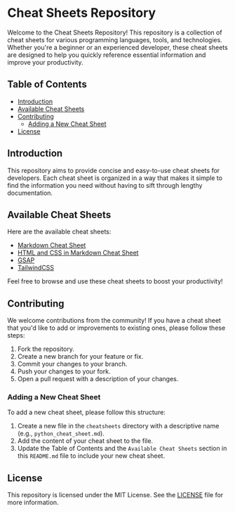 # Cheat Sheets Repository

Welcome to the Cheat Sheets Repository! This repository is a collection of cheat sheets for various programming languages, tools, and technologies. Whether you're a beginner or an experienced developer, these cheat sheets are designed to help you quickly reference essential information and improve your productivity.

## Table of Contents

- [Introduction](#introduction)
- [Available Cheat Sheets](#available-cheat-sheets)
- [Contributing](#contributing)
  - [Adding a New Cheat Sheet](#adding-a-new-cheat-sheet)
- [License](#license)

## Introduction

This repository aims to provide concise and easy-to-use cheat sheets for developers. Each cheat sheet is organized in a way that makes it simple to find the information you need without having to sift through lengthy documentation.

## Available Cheat Sheets

Here are the available cheat sheets:

- [Markdown Cheat Sheet](Markdown-CheatSheet.md)
- [HTML and CSS in Markdown Cheat Sheet](Markdown-CheatSheet.md)
- [GSAP](GSAP.md)
- [TailwindCSS](tailwind.md)

Feel free to browse and use these cheat sheets to boost your productivity!

## Contributing

We welcome contributions from the community! If you have a cheat sheet that you'd like to add or improvements to existing ones, please follow these steps:

1. Fork the repository.
2. Create a new branch for your feature or fix.
3. Commit your changes to your branch.
4. Push your changes to your fork.
5. Open a pull request with a description of your changes.

### Adding a New Cheat Sheet

To add a new cheat sheet, please follow this structure:

1. Create a new file in the `cheatsheets` directory with a descriptive name (e.g., `python_cheat_sheet.md`).
2. Add the content of your cheat sheet to the file.
3. Update the Table of Contents and the `Available Cheat Sheets` section in this `README.md` file to include your new cheat sheet.

## License

This repository is licensed under the MIT License. See the [LICENSE](LICENSE) file for more information.
